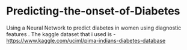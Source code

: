# Predicting-the-onset-of-Diabetes
Using a Neural Network to predict diabetes in women  using diagnostic features . 
The kaggle dataset that i used is - https://www.kaggle.com/uciml/pima-indians-diabetes-database
